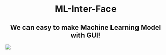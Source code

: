 <html>
<h1 align="center">ML-Inter-Face</h1>
<h2 align="center">We can easy to make Machine Learning Model with GUI!</h2>
<a href="https://open.vscode.dev/paccho/ML-Inter-Face"><img src="https://img.shields.io/static/v1?logo=visualstudiocode&label=&message=Open%20in%20Visual%20Studio%20Code&labelColor=2c2c32&color=007acc&logoColor=007acc"></img></a>
</html>